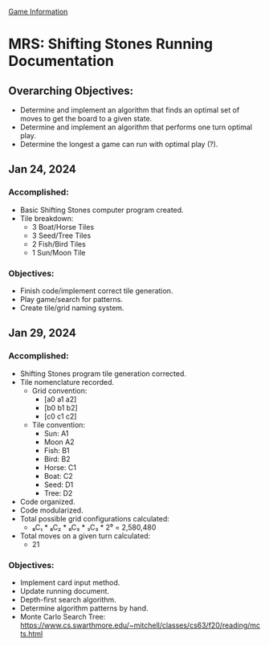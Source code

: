 [Game Information](https://grievous667.github.io/game_info)
# MRS: Shifting Stones Running Documentation 
## Overarching Objectives:
- Determine and implement an algorithm that finds an optimal set of moves to get the board to a given state.
- Determine and implement an algorithm that performs one turn optimal play.
- Determine the longest a game can run with optimal play (?).


## Jan 24, 2024
### Accomplished:
- Basic Shifting Stones computer program created.
- Tile breakdown:
  - 3 Boat/Horse Tiles
  - 3 Seed/Tree Tiles
  - 2 Fish/Bird Tiles
  - 1 Sun/Moon Tile

### Objectives:
- Finish code/implement correct tile generation. 
- Play game/search for patterns.
- Create tile/grid naming system.
  
## Jan 29, 2024
### Accomplished:
- Shifting Stones program tile generation corrected.
- Tile nomenclature recorded.
  - Grid convention:
    - [a0 a1 a2]
    - [b0 b1 b2]
    - [c0 c1 c2]
  - Tile convention:
    - Sun: A1
    - Moon A2
    - Fish: B1
    - Bird: B2
    - Horse: C1
    - Boat: C2
    - Seed: D1
    - Tree: D2
- Code organized.
- Code modularized.
- Total possible grid configurations calculated:
  - ₉C₁ * ₈C₂ * ₆C₃ * ₃C₃ * 2⁹ = 2,580,480
- Total moves on a given turn calculated:
  - 21

### Objectives:
- Implement card input method.
- Update running document.
- Depth-first search algorithm.
- Determine algorithm patterns by hand.
- Monte Carlo Search Tree: https://www.cs.swarthmore.edu/~mitchell/classes/cs63/f20/reading/mcts.html

